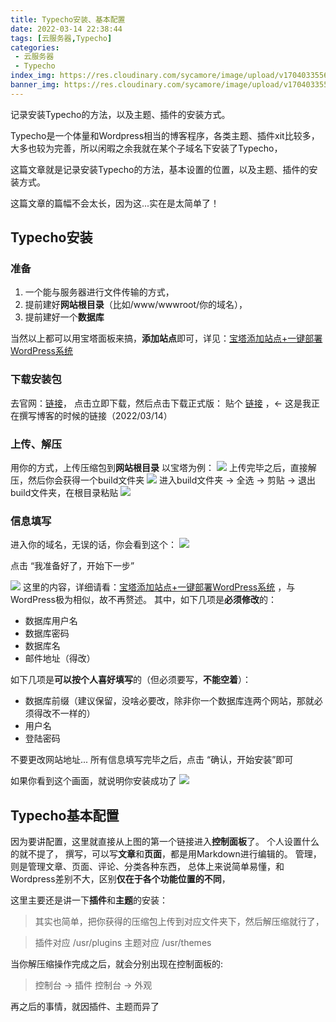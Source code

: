 ```yaml
---
title: Typecho安装、基本配置
date: 2022-03-14 22:38:44
tags: [云服务器,Typecho]
categories:
 - 云服务器 
 - Typecho
index_img: https://res.cloudinary.com/sycamore/image/upload/v1704033556/Typera/2023/12/9130289fab8c8fd13edb68a0aee26b93.png
banner_img: https://res.cloudinary.com/sycamore/image/upload/v1704033556/Typera/2023/12/9130289fab8c8fd13edb68a0aee26b93.png
---
```

记录安装Typecho的方法，以及主题、插件的安装方式。
<!-- more -->
Typecho是一个体量和Wordpress相当的博客程序，各类主题、插件xit比较多，大多也较为完善，所以闲暇之余我就在某个子域名下安装了Typecho，

这篇文章就是记录安装Typecho的方法，基本设置的位置，以及主题、插件的安装方式。

这篇文章的篇幅不会太长，因为这...实在是太简单了！
## Typecho安装
### 准备
1. 一个能与服务器进行文件传输的方式，
2. 提前建好**网站根目录**（比如/www/wwwroot/你的域名），
3. 提前建好一个**数据库**

当然以上都可以用宝塔面板来搞，**添加站点**即可，详见：[宝塔添加站点+一键部署WordPress系统](https://blog.sycamore.top/2022/03/14/%E5%AE%9D%E5%A1%94%E6%B7%BB%E5%8A%A0%E7%AB%99%E7%82%B9-%E4%B8%80%E9%94%AE%E9%83%A8%E7%BD%B2wordpress%E7%B3%BB%E7%BB%9F/)
### 下载安装包
去官网：[链接](http://typecho.org/)，
点击立即下载，然后点击下载正式版：
贴个 [链接](http://typecho.org/downloads/1.1-17.10.30-release.tar.gz) ，<- 这是我正在撰写博客的时候的链接（2022/03/14）

### 上传、解压
用你的方式，上传压缩包到**网站根目录**
以宝塔为例：
![](https://res.cloudinary.com/sycamore/image/upload/v1704010833/Typera/2023/12/b9b89bd1217d73b778ed9998579495a1.png)
上传完毕之后，直接解压，然后你会获得一个build文件夹
![](https://res.cloudinary.com/sycamore/image/upload/v1704010844/Typera/2023/12/4df9b42ebee9eaabbcb36648bf74c92f.png)
进入build文件夹 -> 全选 -> 剪贴 -> 退出build文件夹，在根目录粘贴
![](https://res.cloudinary.com/sycamore/image/upload/v1704010853/Typera/2023/12/85e02df271638fd1989e8a7752781b12.png)

### 信息填写
进入你的域名，无误的话，你会看到这个：
![](https://res.cloudinary.com/sycamore/image/upload/v1704010863/Typera/2023/12/ffc77fe74d47807af977dda33fb112cc.png)

点击 “我准备好了，开始下一步”

![](https://res.cloudinary.com/sycamore/image/upload/v1704010867/Typera/2023/12/a7b3b4540b951dd6e24aa42d637bcb38.jpg)
这里的内容，详细请看：[宝塔添加站点+一键部署WordPress系统](https://blog.sycamore.top/2022/03/14/%E5%AE%9D%E5%A1%94%E6%B7%BB%E5%8A%A0%E7%AB%99%E7%82%B9-%E4%B8%80%E9%94%AE%E9%83%A8%E7%BD%B2wordpress%E7%B3%BB%E7%BB%9F/) ，与WordPress极为相似，故不再赘述。
其中，如下几项是**必须修改**的：

- 数据库用户名
- 数据库密码
- 数据库名
- 邮件地址（得改）

如下几项是**可以按个人喜好填写**的（但必须要写，**不能空着**）：
- 数据库前缀（建议保留，没啥必要改，除非你一个数据库连两个网站，那就必须得改不一样的）
- 用户名
- 登陆密码

不要更改网站地址...
所有信息填写完毕之后，点击 “确认，开始安装”即可

如果你看到这个画面，就说明你安装成功了
![](https://res.cloudinary.com/sycamore/image/upload/v1704010872/Typera/2023/12/fdb159438670ee67f8f60c7986e260c9.png)
## Typecho基本配置
因为要讲配置，这里就直接从上图的第一个链接进入**控制面板**了。
个人设置什么的就不提了，
撰写，可以写**文章**和**页面**，都是用Markdown进行编辑的。
管理，则是管理文章、页面、评论、分类各种东西，
总体上来说简单易懂，和Wordpress差别不大，区别**仅在于各个功能位置的不同**，

这里主要还是讲一下**插件**和**主题**的安装：
> 其实也简单，把你获得的压缩包上传到对应文件夹下，然后解压缩就行了，

> 插件对应 /usr/plugins
> 主题对应 /usr/themes

当你解压缩操作完成之后，就会分别出现在控制面板的:
> 控制台 -> 插件
> 控制台 -> 外观

再之后的事情，就因插件、主题而异了